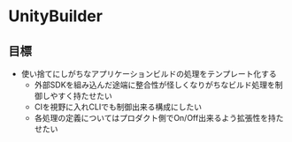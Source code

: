 # UnityBuilder

## 目標

- 使い捨てにしがちなアプリケーションビルドの処理をテンプレート化する
  - 外部SDKを組み込んだ途端に整合性が怪しくなりがちなビルド処理を制御しやすく持たせたい
  - CIを視野に入れCLIでも制御出来る構成にしたい
  - 各処理の定義についてはプロダクト側でOn/Off出来るよう拡張性を持たせたい

